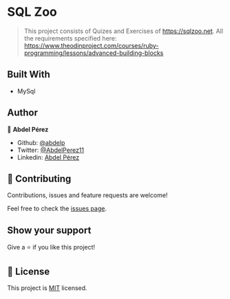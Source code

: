 # SQL Zoo

> This project consists of Quizes and Exercises of https://sqlzoo.net. All the requirements specified here: https://www.theodinproject.com/courses/ruby-programming/lessons/advanced-building-blocks

## Built With

- MySql

## Author

👤 **Abdel Pérez**

- Github: [@abdelp](https://github.com/abdelp/)
- Twitter: [@AbdelPerez11](https://twitter.com/abdelperez11)
- Linkedin: [Abdel Pérez](https://www.linkedin.com/in/abdel-p%C3%A9rez-t%C3%A9llez-72b2aa153/)

## 🤝 Contributing

Contributions, issues and feature requests are welcome!

Feel free to check the [issues page](https://github.com/abdelp/enumerable-methods/issues).

## Show your support

Give a ⭐️ if you like this project!

## 📝 License

This project is [MIT](lic.url) licensed.
